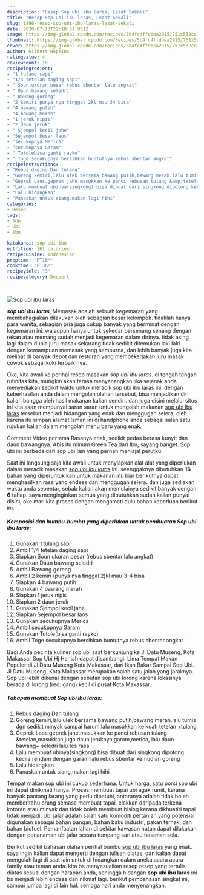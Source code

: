 ```yaml
---
description: "Resep Sop ubi ibu laras, Lezat Sekali"
title: "Resep Sop ubi ibu laras, Lezat Sekali"
slug: 1896-resep-sop-ubi-ibu-laras-lezat-sekali
date: 2020-07-13T22:18:51.951Z
image: https://img-global.cpcdn.com/recipes/5b4fc4ffdbea2915/751x532cq70/sop-ubi-ibu-laras-foto-resep-utama.jpg
thumbnail: https://img-global.cpcdn.com/recipes/5b4fc4ffdbea2915/751x532cq70/sop-ubi-ibu-laras-foto-resep-utama.jpg
cover: https://img-global.cpcdn.com/recipes/5b4fc4ffdbea2915/751x532cq70/sop-ubi-ibu-laras-foto-resep-utama.jpg
author: Gilbert Hopkins
ratingvalue: 4
reviewcount: 10
recipeingredient:
- "1 tulang sapi"
- "1/4 tetelan daging sapi"
- " Soun ukuran besar rebus sbentar lalu angkat"
- " Daun bawang seledri"
- " Bawang goreng"
- "2 kemiri punya nya tinggal 2kl mau 34 bisa"
- "4 bawang putih"
- "4 bawang merah"
- "1 jeruk nipis"
- "2 daun jeruk"
- " Sjempol kecil jahe"
- "Sejempol besar laos"
- "secukupnya Merica"
- "secukupnya Garam"
- " Totolebisa ganti rayko"
- " Toge secukupnya bersihkan buntutnya rebus sbentar angkat"
recipeinstructions:
- "Rebus daging Dan tulang"
- "Goreng kemiri,lalu ulek bersama bawang putih,bawang merah.lalu tumis dgn sedikit minyak sampai harum.lalu masukkan ke kuah tetelan +tulang"
- "Geprek Laos,geprek jahe.masukkan ke panci rebusan tulang &amp;tetelan,masukkan juga daun jeruknya,garam,merica, lalu daun bawang+ seledri lalu tes rasa"
- "Lalu membuat ubinya(singkong) bisa dibuat dari singkong dipotong kecil2 rendam dengan garam lalu rebus sbentar kemudian goreng"
- "Lalu hidangkan"
- "Panaskan untuk siang,makan lagi hihi"
categories:
- Resep
tags:
- sop
- ubi
- ibu

katakunci: sop ubi ibu 
nutrition: 161 calories
recipecuisine: Indonesian
preptime: "PT16M"
cooktime: "PT36M"
recipeyield: "3"
recipecategory: Dessert

---
```



![Sop ubi ibu laras](https://img-global.cpcdn.com/recipes/5b4fc4ffdbea2915/751x532cq70/sop-ubi-ibu-laras-foto-resep-utama.jpg)

<b><i>sop ubi ibu laras</i></b>, Memasak adalah sebuah kegemaran yang membahagiakan dilakukan oleh sebagian besar kelompok. tidaklah hanya para wanita, sebagian pria juga cukup banyak yang berminat dengan kegemaran ini. walaupun hanya untuk sekedar bersenang senang dengan rekan atau memang sudah menjadi kegemaran dalam dirinya. tidak asing lagi dalam dunia juru masak sekarang tidak sedikit ditemukan laki laki dengan kemampuan memasak yang sempurna, dan lebih banyak juga kita melihat di banyak depot dan restoran yang mempekerjakan juru masak cowok sebagai koki terbaik nya.

Oke, kita awali ke perihal resep masakan <i>sop ubi ibu laras</i>. di tengah tengah rutinitas kita, mungkin akan terasa menyenangkan jika sejenak anda menyediakan sedikit waktu untuk meracik sop ubi ibu laras ini. dengan keberhasilan anda dalam mengolah olahan tersebut, bisa menjadikan diri kalian bangga oleh hasil makanan kalian sendiri. dan juga disini melalui situs ini kita akan mempunyai saran saran untuk mengolah makanan <u>sop ubi ibu laras</u> tersebut menjadi hidangan yang enak dan menggugah selera, oleh karena itu simpan alamat laman ini di handphone anda sebagai salah satu rujukan kalian dalam mengolah menu baru yang enak.

Comment Video pertama Rasanya enak, sedikit pedas berasa kunyit dan daun bawangnya. Abis itu minum Green Tea dari Ibu, sayang banget. Sop ubi ini berbeda dari sop ubi lain yang pernah menjajal perutku.


Saat ini langsung saja kita awali untuk menyiapkan alat alat yang diperlukan dalam meracik masakan <u><i>sop ubi ibu laras</i></u> ini. seenggaknya dibutuhkan <b>16</b> bahan yang diperuntuk kan untuk makanan ini. biar berikutnya dapat menghasilkan rasa yang endess dan menggugah selera. dan juga sediakan waktu anda sebentar, sebab kalian akan memulainya sedikit banyak dengan <b>6</b> tahap. saya menginginkan semua yang dibutuhkan sudah kalian punyai disini, oke mari kita proses dengan mengamati dulu bahan keperluan berikut ini.

<!--inarticleads1-->

##### Komposisi dan bumbu-bumbu yang diperlukan untuk pembuatan Sop ubi ibu laras:

1. Gunakan 1 tulang sapi
1. Ambil 1/4 tetelan daging sapi
1. Siapkan  Soun ukuran besar (rebus sbentar lalu angkat)
1. Gunakan  Daun bawang seledri
1. Ambil  Bawang goreng
1. Ambil 2 kemiri (punya nya tinggal 2)kl mau 3-4 bisa
1. Siapkan 4 bawang putih
1. Gunakan 4 bawang merah
1. Siapkan 1 jeruk nipis
1. Siapkan 2 daun jeruk
1. Gunakan  Sjempol kecil jahe
1. Siapkan Sejempol besar laos
1. Gunakan secukupnya Merica
1. Ambil secukupnya Garam
1. Gunakan  Totole(bisa ganti rayko)
1. Ambil  Toge secukupnya bersihkan buntutnya rebus sbentar angkat


Bagi Anda pecinta kuliner sop ubi saat berkunjung ke Jl Datu Museng, Kota Makassar Sop Ubi Hj Haniah dapat disambangi. Lima Tempat Makan Populer di Jl Datu Museng Kota Makassar, dari Ikan Bakar Sampai Sop Ubi. Jl Datu Museng, Kota Makassar merupakan salah satu jalan yang jaraknya. Sop ubi lebih dikenal dengan sebutan sop ubi lorong karena lokasinya berada di lorong (red: gang) kecil di pusat Kota Makassar. 

<!--inarticleads2-->

##### Tahapan membuat Sop ubi ibu laras:

1. Rebus daging Dan tulang
1. Goreng kemiri,lalu ulek bersama bawang putih,bawang merah.lalu tumis dgn sedikit minyak sampai harum.lalu masukkan ke kuah tetelan +tulang
1. Geprek Laos,geprek jahe.masukkan ke panci rebusan tulang &amp;tetelan,masukkan juga daun jeruknya,garam,merica, lalu daun bawang+ seledri lalu tes rasa
1. Lalu membuat ubinya(singkong) bisa dibuat dari singkong dipotong kecil2 rendam dengan garam lalu rebus sbentar kemudian goreng
1. Lalu hidangkan
1. Panaskan untuk siang,makan lagi hihi


Tempat makan sop ubi ini cukup sederhana. Untuk harga, satu porsi sop ubi ini dapat dinikmati hanya. Proses membuat tapai ubi agak rumit, kerana banyak pantang larang yang perlu dipatuhi, antaranya adalah tidak boleh memberitahu orang semasa membuat tapai, elakkan daripada terkena kotoran atau minyak dan tidak boleh membuat bising kerana dikhuatiri tapai tidak menjadi. Ubi jalar adalah salah satu komoditi pertanian yang potensial digunakan sebagai bahan pangan, bahan baku industri, pakan ternak, dan bahan biofuel. Pemanfaatan lahan di sekitar kawasan hutan dapat dilakukan dengan penanaman ubi jalar secara tumpang sari atau tanaman sela. 

Berikut sedikit bahasan olahan perihal bumbu <u>sop ubi ibu laras</u> yang enak. saya ingin kalian dapat mengerti dengan tulisan diatas, dan kalian dapat mengolah lagi di saat lain untuk di hidangkan dalam aneka acara acara family atau teman anda. kita bs menyesuaikan resep resep yang tertulis diatas sesuai dengan harapan anda, sehingga hidangan <b>sop ubi ibu laras</b> ini bs menjadi lebih endess dan nikmat lagi. berikut pembahasan singkat ini, sampai jumpa lagi di lain hal. semoga hari anda menyenangkan.
